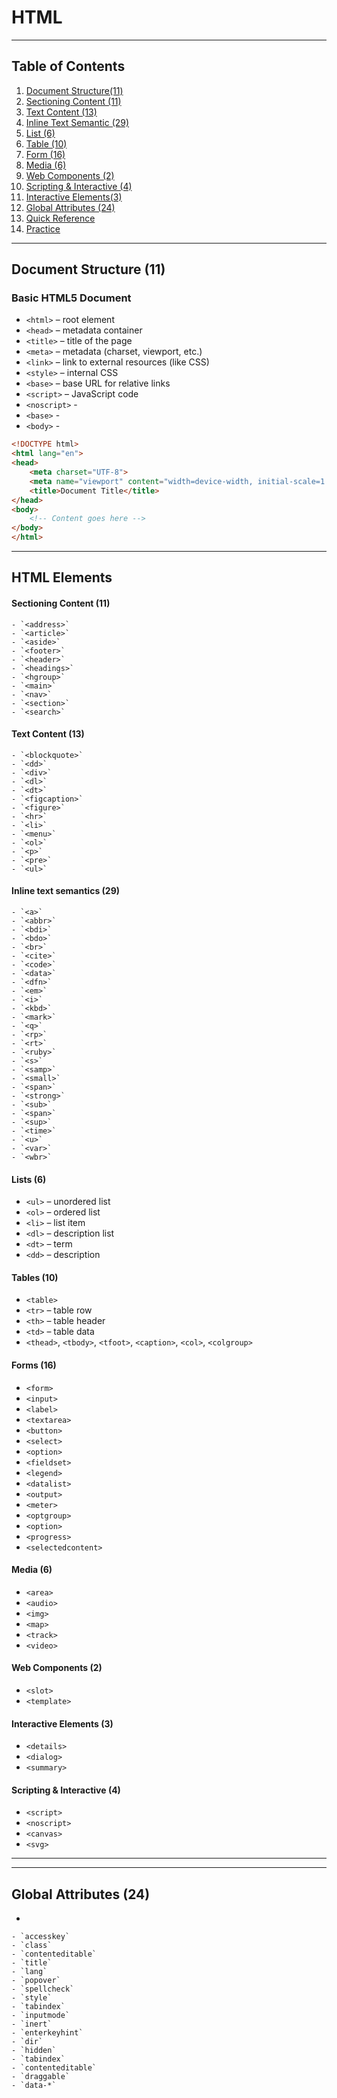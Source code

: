 # HTML 
---

## Table of Contents

1. [Document Structure(11)](#document-structure)
2. [Sectioning Content (11)](#sectioning-content)
2. [Text Content (13)](#all-html-elements)
2. [Inline Text Semantic (29)](#all-html-elements)
2. [List (6)](#all-html-elements)
2. [Table (10)](#all-html-elements)
2. [Form (16)](#all-html-elements)
2. [Media (6)](#all-html-elements)
2. [Web Components (2)](#all-html-elements)
2. [Scripting & Interactive (4)](#all-html-elements)
2. [Interactive Elements(3)](#all-html-elements)
3. [Global Attributes (24)](#global-attributes)
4. [Quick Reference](#quick-reference)
5. [Practice](/index.html)
---


## Document Structure (11)

### Basic HTML5 Document

- `<html>` – root element
- `<head>` – metadata container
- `<title>` – title of the page
- `<meta>` – metadata (charset, viewport, etc.)
- `<link>` – link to external resources (like CSS)
- `<style>` – internal CSS
- `<base>` – base URL for relative links
- `<script>` – JavaScript code
- `<noscript>` -
- `<base>` -
- `<body>` -

```html
<!DOCTYPE html>
<html lang="en">
<head>
    <meta charset="UTF-8">
    <meta name="viewport" content="width=device-width, initial-scale=1.0">
    <title>Document Title</title>
</head>
<body>
    <!-- Content goes here -->
</body>
</html>
```

---

## HTML Elements

#### Sectioning Content (11)
    - `<address>`
    - `<article>`
    - `<aside>`
    - `<footer>`
    - `<header>`
    - `<headings>`
    - `<hgroup>`
    - `<main>`
    - `<nav>`
    - `<section>`
    - `<search>`

####  Text Content (13)
    - `<blockquote>`
    - `<dd>`
    - `<div>`
    - `<dl>`
    - `<dt>`
    - `<figcaption>`
    - `<figure>`
    - `<hr>`
    - `<li>`
    - `<menu>`
    - `<ol>`
    - `<p>`
    - `<pre>`
    - `<ul>`

####  Inline text semantics (29)
    - `<a>`
    - `<abbr>`
    - `<bdi>`
    - `<bdo>`
    - `<br>`
    - `<cite>`
    - `<code>`
    - `<data>`
    - `<dfn>`
    - `<em>`
    - `<i>`
    - `<kbd>`
    - `<mark>`
    - `<q>`
    - `<rp>`
    - `<rt>`
    - `<ruby>`
    - `<s>`
    - `<samp>`
    - `<small>`
    - `<span>`
    - `<strong>`
    - `<sub>`
    - `<span>`
    - `<sup>`
    - `<time>`
    - `<u>`
    - `<var>`
    - `<wbr>`

####  Lists (6)
  - `<ul>` – unordered list
  - `<ol>` – ordered list
  - `<li>` – list item
  - `<dl>` – description list
  - `<dt>` – term
  - `<dd>` – description
#### Tables (10)
  - `<table>`
  - `<tr>` – table row
  - `<th>` – table header
  - `<td>` – table data
  - `<thead>`, `<tbody>`, `<tfoot>`, `<caption>`, `<col>`, `<colgroup>`
#### Forms (16)
  - `<form>`
  - `<input>`
  - `<label>`
  - `<textarea>`
  - `<button>`
  - `<select>`
  - `<option>`
  - `<fieldset>`
  - `<legend>`
  - `<datalist>`
  - `<output>`
  - `<meter>`
  - `<optgroup>`
  - `<option>`
  - `<progress>`
  - `<selectedcontent>`

#### Media (6)
  - `<area>`
  - `<audio>`
  - `<img>`
  - `<map>`
  - `<track>`
  - `<video>`
#### Web Components (2)
  - `<slot>`
  - `<template>`
#### Interactive Elements (3)
  - `<details>`
  - `<dialog>`
  - `<summary>`
#### Scripting & Interactive (4)

- `<script>`
- `<noscript>`
- `<canvas>`
- `<svg>`



---




---

## Global Attributes (24)

- 

    - `accesskey`  
    - `class` 
    - `contenteditable` 
    - `title` 
    - `lang` 
    - `popover` 
    - `spellcheck` 
    - `style` 
    - `tabindex` 
    - `inputmode` 
    - `inert` 
    - `enterkeyhint` 
    - `dir`  
    - `hidden` 
    - `tabindex` 
    - `contenteditable` 
    - `draggable`
    - `data-*` 



